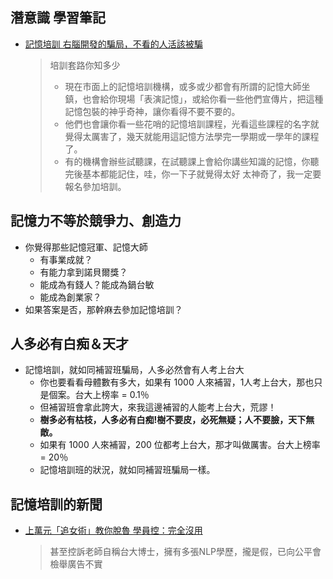 ## 潛意識 學習筆記

- [記憶培訓 右腦開發的騙局，不看的人活該被騙](https://kknews.cc/zh-tw/news/6e8kn5l.html)
  > 培訓套路你知多少
  > - 現在市面上的記憶培訓機構，或多或少都會有所謂的記憶大師坐鎮，也會給你現場「表演記憶」，或給你看一些他們宣傳片，把這種記憶包裝的神乎奇神，讓你看得不要不要的。
  > - 他們也會讓你看一些花哨的記憶培訓課程，光看這些課程的名字就覺得太厲害了，幾天就能用這記憶方法學完一學期或一學年的課程了。
  > - 有的機構會辦些試聽課，在試聽課上會給你講些知識的記憶，你聽完後基本都能記住，哇，你一下子就覺得太好 太神奇了，我一定要報名參加培訓。

## 記憶力不等於競爭力、創造力
- 你覺得那些記憶冠軍、記憶大師
  - 有事業成就？
  - 有能力拿到諾貝爾獎？
  - 能成為有錢人？能成為鍋台敏
  - 能成為創業家？
- 如果答案是否，那幹麻去參加記憶培訓？

## 人多必有白痴＆天才
- 記憶培訓，就如同補習班騙局，人多必然會有人考上台大
  - 你也要看看母體數有多大，如果有 1000 人來補習，1人考上台大，那也只是個案。台大上榜率 = 0.1％
  - 但補習班會拿此誇大，來我這邊補習的人能考上台大，荒謬！
  - **樹多必有枯枝，人多必有白痴!樹不要皮，必死無疑；人不要臉，天下無敵。**
  - 如果有 1000 人來補習，200 位都考上台大，那才叫做厲害。台大上榜率 = 20％
  - 記憶培訓班的狀況，就如同補習班騙局一樣。

## 記憶培訓的新聞
  - [上萬元「追女術」教你脫魯 學員控：完全沒用](https://www.ftvnews.com.tw/news/detail/2017905L11M1)
    > 甚至控訴老師自稱台大博士，擁有多張NLP學歷，攏是假，已向公平會檢舉廣告不實
